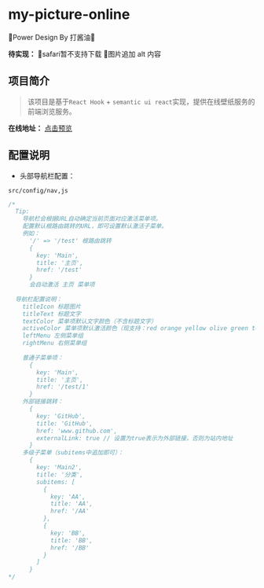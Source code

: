 # my-picture-online
🎉Power Design By 打酱油🎉

**待实现：**
🎉safari暂不支持下载
🎉图片追加 alt 内容

## 项目简介
> 该项目是基于`React Hook` + `semantic ui react`实现，提供在线壁纸服务的前端浏览服务。

**在线地址：** [点击预览](192.168.0.223)

## 配置说明
- 头部导航栏配置：

`src/config/nav,js`
```js
/*
  Tip:
    导航栏会根据URL自动确定当前页面对应激活菜单项。
    配置默认根路由跳转的URL，即可设置默认激活子菜单。
    例如：
      '/' => '/test' 根路由跳转
      {
        key: 'Main',
        title: '主页',
        href: '/test'
      }
      会自动激活 主页 菜单项
      
  导航栏配置说明：
    titleIcon 标题图片
    titleText 标题文字
    textColor 菜单项默认文字颜色（不含标题文字）
    activeColor 菜单项默认激活颜色（现支持：red orange yellow olive green teal blue violet purple pink brown grey black）
    leftMenu 左侧菜单组
    rightMenu 右侧菜单组
    
    普通子菜单项：
      {
        key: 'Main',
        title: '主页',
        href: '/test/1'
      }
    外部链接跳转：
      {
        key: 'GitHub',
        title: 'GitHub',
        href: 'www.github.com',
        externalLink: true // 设置为true表示为外部链接，否则为站内地址
      }
    多级子菜单（subitems中追加即可）：
      {
        key: 'Main2',
        title: '分类',
        subitems: [
          {
            key: 'AA',
            title: 'AA',
            href: '/AA'
          },
          {
            key: 'BB',
            title: 'BB',
            href: '/BB'
          }
        ]
      }
*/
```